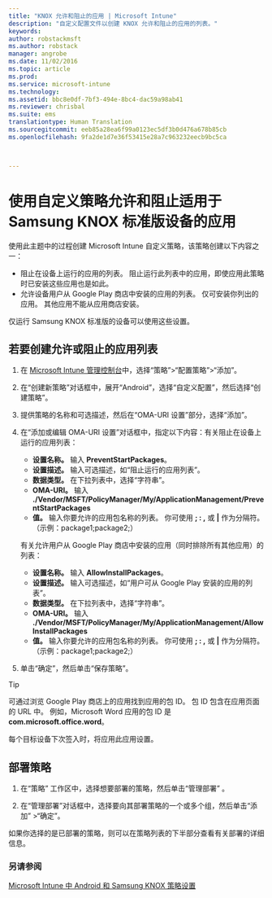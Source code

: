 ```yaml
---
title: "KNOX 允许和阻止的应用 | Microsoft Intune"
description: "自定义配置文件以创建 KNOX 允许和阻止的应用的列表。"
keywords: 
author: robstackmsft
ms.author: robstack
manager: angrobe
ms.date: 11/02/2016
ms.topic: article
ms.prod: 
ms.service: microsoft-intune
ms.technology: 
ms.assetid: bbc8e0df-7bf3-494e-8bc4-dac59a98ab41
ms.reviewer: chrisbal
ms.suite: ems
translationtype: Human Translation
ms.sourcegitcommit: eeb85a28ea6f99a0123ec5df3b0d476a678b85cb
ms.openlocfilehash: 9fa2de1d7e36f53415e28a7c963232eecb9bc5ca



---
```

# <a name="use-custom-policies-to-allow-and-block-apps-for-samsung-knox-standard-devices"></a>使用自定义策略允许和阻止适用于 Samsung KNOX 标准版设备的应用

使用此主题中的过程创建 Microsoft Intune 自定义策略，该策略创建以下内容之一：

- 阻止在设备上运行的应用的列表。 阻止运行此列表中的应用，即使应用此策略时已安装这些应用也是如此。
- 允许设备用户从 Google Play 商店中安装的应用的列表。 仅可安装你列出的应用。 其他应用不能从应用商店安装。

仅运行 Samsung KNOX 标准版的设备可以使用这些设置。

## <a name="to-create-an-allowed-or-blocked-app-list"></a>若要创建允许或阻止的应用列表

1. 在 [Microsoft Intune 管理控制台](https://manage.microsoft.com/)中，选择“策略”&gt;“配置策略”&gt;“添加”。
2. 在“创建新策略”对话框中，展开“Android”，选择“自定义配置”，然后选择“创建策略”。
3. 提供策略的名称和可选描述，然后在“OMA-URI 设置”部分，选择“添加”。
4. 在“添加或编辑 OMA-URI 设置”对话框中，指定以下内容：有关阻止在设备上运行的应用列表：
    
    - **设置名称。** 输入 **PreventStartPackages**。
    - **设置描述。** 输入可选描述，如“阻止运行的应用列表”。
    -   **数据类型。** 在下拉列表中，选择“字符串”。
    -   **OMA-URI。** 输入 **./Vendor/MSFT/PolicyManager/My/ApplicationManagement/PreventStartPackages**
    -   **值。** 输入你要允许的应用包名称的列表。 你可使用 **; : ,** 或 **|** 作为分隔符。 （示例：package1;package2;）

    有关允许用户从 Google Play 商店中安装的应用（同时排除所有其他应用）的列表：

    - **设置名称。** 输入 **AllowInstallPackages**。
    - **设置描述。** 输入可选描述，如“用户可从 Google Play 安装的应用的列表”。
    - **数据类型。** 在下拉列表中，选择“字符串”。
    - **OMA-URI。** 输入 **./Vendor/MSFT/PolicyManager/My/ApplicationManagement/AllowInstallPackages**
    - **值。** 输入你要允许的应用包名称的列表。 你可使用 **; : ,** 或 **|** 作为分隔符。 （示例：package1;package2;）

4. 单击“确定”，然后单击“保存策略”。 

>[!TIP]
> 可通过浏览 Google Play 商店上的应用找到应用的包 ID。 包 ID 包含在应用页面的 URL 中。 例如，Microsoft Word 应用的包 ID 是 **com.microsoft.office.word**。

每个目标设备下次签入时，将应用此应用设置。


## <a name="deploy-the-policy"></a>部署策略

1.  在“策略”  工作区中，选择想要部署的策略，然后单击“管理部署” 。

2.  在“管理部署”对话框中，选择要向其部署策略的一个或多个组，然后单击“添加” &gt;“确定”。

 
如果你选择的是已部署的策略，则可以在策略列表的下半部分查看有关部署的详细信息。

### <a name="see-also"></a>另请参阅
[Microsoft Intune 中 Android 和 Samsung KNOX 策略设置](android-policy-settings-in-microsoft-intune.md)



<!--HONumber=Nov16_HO1-->


